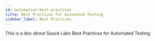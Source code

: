 ```yaml
---
id: automation-best-practices
title: Best Practices for Automated Testing
sidebar_label: Best Practices
---
```


This is a doc about Sauce Labs Best Practices for Automated Testing